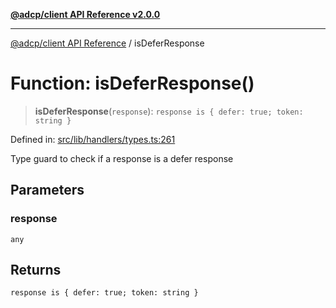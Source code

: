 [**@adcp/client API Reference v2.0.0**](../README.md)

***

[@adcp/client API Reference](../README.md) / isDeferResponse

# Function: isDeferResponse()

> **isDeferResponse**(`response`): `response is { defer: true; token: string }`

Defined in: [src/lib/handlers/types.ts:261](https://github.com/adcontextprotocol/adcp-client/blob/9ed0be764adbd110916d257101c95a577b3f15c8/src/lib/handlers/types.ts#L261)

Type guard to check if a response is a defer response

## Parameters

### response

`any`

## Returns

`response is { defer: true; token: string }`
